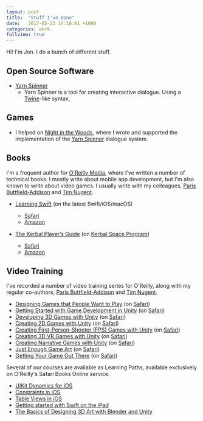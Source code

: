 ```yaml
---
layout: post
title:  "Stuff I've Done"
date:   2017-05-23 14:16:01 +1000
categories: work
fullview: true
---
```


Hi! I'm Jon. I do a bunch of different stuff.

## Open Source Software

* [Yarn Spinner](https://github.com/thesecretlab/yarnspinner)
    * Yarn Spinner is a tool for creating interactive dialogue. Using a [Twine](http://twinery.org)-like syntax, 

## Games

* I helped on [Night in the Woods](http://nightinthewoods.com), where I wrote and supported the implementation of the [Yarn Spinner](https://github.com/thesecretlab/yarnspinner) dialogue system.

## Books

I'm a frequent author for [O'Reilly Media](http://www.oreilly.com), where I've written a number of technical books. I mostly write about mobile app development, but I'm also known to write about video games. I usually write with my colleagues, [Paris Buttfield-Addison](http://paris.id.au) and [Tim Nugent](http://lonely.coffee).

* [Learning Swift](http://shop.oreilly.com/product/0636920053989.do) (on the latest Swift/iOS/macOS)
    * [Safari](https://www.safaribooksonline.com/library/view/learning-swift-2nd/9781491967058/)
    *  [Amazon](https://www.amazon.com/Learning-Swift-Building-macOS-Beyond/dp/1491967064/ref=sr_1_1?s=books&ie=UTF8&qid=1492740641&sr=1-1&keywords=learning+swift)
    
* [The Kerbal Player’s Guide](http://shop.oreilly.com/product/0636920035138.do) (on [Kerbal Space Program](http://www.kerbalspaceprogram.com))
    * [Safari](https://www.safaribooksonline.com/library/view/the-kerbal-players/9781491913475/)
    * [Amazon](https://www.amazon.com/Kerbal-Players-Guide-Easiest-Program/dp/1491913053/ref=s9u_simh_gw_i1?_encoding=UTF8&fpl=fresh&pd_rd_i=1491913053&pd_rd_r=4NDZA28R13ABV5JZVHW0&pd_rd_w=SR85g&pd_rd_wg=71egw&pf_rd_m=ATVPDKIKX0DER&pf_rd_s=&pf_rd_r=063219S715YCZ6P9NMVY&pf_rd_t=36701&pf_rd_p=781f4767-b4d4-466b-8c26-2639359664eb&pf_rd_i=desktop)


## Video Training

I've recorded a number of video training series for O'Reilly, along with my regular co-authors, [Paris Buttfield-Addison](http://paris.id.au) and [Tim Nugent](http://lonely.coffee).

* [Designing Games that People Want to Play](http://shop.oreilly.com/product/0636920055112.do) (on [Safari](https://www.safaribooksonline.com/library/view/designing-games-that/9781491969854/))
* [Getting Started with Game Development in Unity](http://shop.oreilly.com/product/0636920055129.do) (on [Safari](https://www.safaribooksonline.com/library/view/getting-started-with/9781491969878/))
* [Developing 3D Games with Unity](http://shop.oreilly.com/product/0636920055075.do) (on [Safari](https://www.safaribooksonline.com/library/view/developing-3d-games/9781491969779/))
* [Creating 2D Games with Unity](http://shop.oreilly.com/product/0636920055068.do) (on [Safari](https://www.safaribooksonline.com/library/view/creating-2d-games/9781491969755/))
* [Creating First-Person-Shooter (FPS) Games with Unity](http://shop.oreilly.com/product/0636920055082.do) (on [Safari](https://www.safaribooksonline.com/library/view/creating-first-person-shooter/9781491969793/))
* [Creating 3D VR Games with Unity](http://shop.oreilly.com/product/0636920055099.do) (on [Safari](https://www.safaribooksonline.com/library/view/creating-3d-vr/9781491969816/))
* [Creating Narrative Games with Unity](http://shop.oreilly.com/product/0636920055105.do) (on [Safari](https://www.safaribooksonline.com/library/view/creating-narrative-games/9781491969830/))
* [Just Enough Game Art](http://shop.oreilly.com/product/0636920055488.do) (on [Safari](https://www.safaribooksonline.com/library/view/just-enough-game/9781491970492/))
* [Getting Your Game Out There](http://shop.oreilly.com/product/0636920055358.do#) (on [Safari](https://www.safaribooksonline.com/library/view/getting-your-game/9781491970317/))

Several of our courses are available as Learning Paths, available exclusively on O'Reilly's Safari Books Online service.

* [UIKit Dynamics for iOS](https://www.safaribooksonline.com/library/view/learning-path-uikit/9781491980088/)
* [Constraints in iOS](https://www.safaribooksonline.com/library/view/learning-path-constraints/9781491980064/)
* [Table Views in iOS](https://www.safaribooksonline.com/library/view/learning-path-table/9781491980101/)
* [Getting started with Swift on the iPad](https://www.safaribooksonline.com/library/view/learning-path-getting/9781491980125/)
* [The Basics of Designing 3D Art with Blender and Unity](https://www.safaribooksonline.com/library/view/the-basics-of/9781491987773/)


